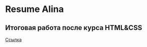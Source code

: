 # Resume Alina

## Итоговая работа после курса HTML&CSS

[Ссылка](https://svetlanadjabarova.github.io/Alina/)
